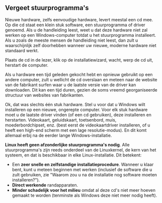

<div id="corps">

<h2>Vergeet stuurprogramma's</h2>

Nieuwe hardware, zelfs eenvoudige hardware, levert meestal een cd mee. Op die cd staat een klein stuk software, een stuurprogramma of driver genoemd. Als u de handleiding leest, weet u dat deze hardware niet zal werken op een Windows-computer totdat u het stuurprogramma installeert. Als u zoals de meeste mensen de handleiding niet leest, dan zult u waarschijnlijk zelf doorhebben wanneer uw nieuwe, moderne hardware niet standaard werkt.

Plaats de cd in de lezer, klik op de installatiewizard, wacht, werp de cd uit, herstart de computer.

Als u hardware een tijd geleden gekocht hebt en opnieuw gebruikt op een andere computer, zult u wellicht de cd overslaan en meteen naar de website van de fabrikant surfen waar u de laatste versie van de driver kan downloaden. Dit kan een tijd duren, gezien de soms vreemd georganiseerde structuur van websites van fabrikanten.

Ok, dat was slechts één stuk hardware. Stel u voor dat u Windows wilt installeren op een nieuwe, ongerepte computer. Voor elk stuk hardware moet u de laatste driver vinden (of een cd gebruiken), deze installeren en herstarten. Videokaart, geluidskaart, toetsenbord, muis, moederbordchipset, enz. (best eerst de videokaartdriver installeren, of u heeft een high-end scherm met een lage resolutie-modus). En dit komt allemaal erbij na de eerder lange Windows-installatie.

<b>Linux heeft geen afzonderlijke stuurprogramma's nodig</b>. Alle stuurprogramma's zijn reeds onderdeel van de Linuxkernel, de kern van het systeem, en dat is beschikbaar in elke Linux-installatie. Dit betekent:

<ul>
<li>Een <b>zeer snelle en zelfstandige installatieprocedure</b>. Wanneer u klaar bent, kunt u meteen beginnen met werken (inclusief de software die u zult gebruiken, zie "Waarom zou u na de installatie nog software moeten installeren?").</li>
<li><b>Direct werkende</b> randapparaten.</li>
<li><b>Minder schadelijk voor het milieu</b> omdat al deze cd's niet meer hoeven gemaakt te worden (tenminste als Windows deze niet meer nodig heeft).</li>
</ul>

</div>


